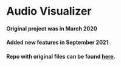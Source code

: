 # Audio Visualizer
#### Original project was in March 2020
#### Added new features in September 2021
#### Repo with original files can be found [here](https://github.com/xxk3990/audio-visualizer-original).
